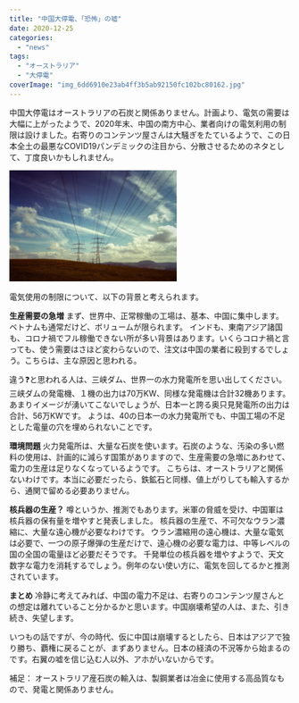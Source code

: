 ```yaml
---
title: "中国大停電、「恐怖」の嘘"
date: 2020-12-25
categories: 
  - "news"
tags: 
  - "オーストラリア"
  - "大停電"
coverImage: "img_6dd6910e23ab4ff3b5ab92150fc102bc80162.jpg"
---
```


中国大停電はオーストラリアの石炭と関係ありません。計画より、電気の需要は大幅に上がったようで、2020年末、中国の南方中心、業者向けの電気利用の制限は設けました。右寄りのコンテンツ屋さんは大騒ぎをたているようで、この日本全土の最悪なCOVID19パンデミックの注目から、分散させるためのネタとして、丁度良いかもしれません。

![](images/img_6dd6910e23ab4ff3b5ab92150fc102bc80162-300x199.jpg)

電気使用の制限について、以下の背景と考えられます。

**生産需要の急増** まず、世界中、正常稼働の工場は、基本、中国に集中します。ベトナムも通常だけど、ボリュームが限られます。 インドも、東南アジア諸国も、コロナ禍でフル稼働できない所が多い背景はあります。いくらコロナ禍と言っても、使う需要はさほど変わらないので、注文は中国の業者に殺到するでしょう。こちらは、主な原因と思われる。

違う❓と思われる人は、三峡ダム、世界一の水力発電所を思い出してください。三峡ダムの発電機、１機の出力は70万KW、同様な発電機は合計32機あります。 あまりイメージが湧いてこないでしょうが、日本一と誇る奥只見発電所の出力は合計、56万KWです。 ようは、40の日本一の水力発電所でも、中国工場の不足とした電量の穴を埋められないことです。

**環境問題** 火力発電所は、大量な石炭を使います。石炭のような、汚染の多い燃料の使用は、計画的に減らす国策がありますので、生産需要の急増にあわせて、電力の生産は足りなくなっているようです。 こちらは、オーストラリアと関係ないわけです。本当に必要だったら、鉄鉱石と同様、値上がりしても輸入するから、通関で留める必要ありません。

**核兵器の生産？** 噂というか、推測でもあります。米軍の脅威を受け、中国軍は核兵器の保有量を増やすと発表しました。 核兵器の生産で、不可欠なウラン濃縮に、大量な遠心機が必要なわけです。 ウラン濃縮用の遠心機は、大量な電気は必要で、一つの原子爆弾の生産だけで、遠心機の必要な電力は、中等レベルの国の全国の電量ほど必要だそうです。 千発単位の核兵器を増やすようで、天文数字な電力を消耗するでしょう。例年のない使い方に、電気を回してるかと推測されています。

**まとめ** 冷静に考えてみれば、中国の電力不足は、右寄りのコンテンツ屋さんとの想定は離れていること分かるかと思います。中国崩壊希望の人は、また、引き続き、失望します。

いつもの話ですが、今の時代、仮に中国は崩壊するとしたら、日本はアジアで独り勝ち、覇権に戻ることが、まずありません。日本の経済の不況等から始まるのです。右翼の嘘を信じ込む人以外、アホがいないからです。

補足： オーストラリア産石炭の輸入は、製鋼業者は冶金に使用する高品質なもので、発電と関係ありません。
